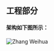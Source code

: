## 工程部分
#### 架构如下图所示：
![Zhang Weihua](https://github.com/GitZWH-hub/LabProject/tree/master/Project/PNG/arch.png)



